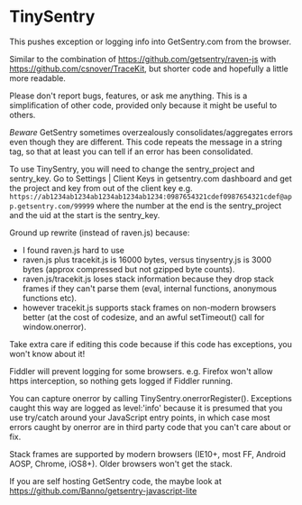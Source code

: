# TinySentry

This pushes exception or logging info into GetSentry.com from the browser.

Similar to the combination of https://github.com/getsentry/raven-js with https://github.com/csnover/TraceKit, but shorter code and hopefully a little more readable.

Please don't report bugs, features, or ask me anything. This is a simplification of other code, provided only because it might be useful to others.

*Beware* GetSentry sometimes overzealously consolidates/aggregates errors even though they are different. This code repeats the message in a string tag, so that at least you can tell if an error has been consolidated.

To use TinySentry, you will need to change the sentry_project and sentry_key. Go to Settings | Client Keys in getsentry.com dashboard and get the project and key from out of the client key e.g. `https://ab1234ab1234ab1234ab1234ab1234:0987654321cdef0987654321cdef@app.getsentry.com/99999` where the number at the end is the sentry_project and the uid at the start is the sentry_key.

Ground up rewrite (instead of raven.js) because:
 - I found raven.js hard to use
 - raven.js plus tracekit.js is 16000 bytes, versus tinysentry.js is 3000 bytes (approx compressed but not gzipped byte counts).
 - raven.js/tracekit.js loses stack information because they drop stack frames if they can't parse them (eval, internal functions, anonymous functions etc).
 - however tracekit.js supports stack frames on non-modern browsers better (at the cost of codesize, and an awful setTimeout() call for window.onerror).

Take extra care if editing this code because if this code has exceptions, you won't know about it!

Fiddler will prevent logging for some browsers. e.g. Firefox won't allow https interception, so nothing gets logged if Fiddler running.

You can capture onerror by calling TinySentry.onerrorRegister(). Exceptions caught this way are logged as level:'info' because it is presumed that you use try/catch around your JavaScript entry points, in which case most errors caught by onerror are in third party code that you can't care about or fix.

Stack frames are supported by modern browsers (IE10+, most FF, Android AOSP, Chrome, iOS8+). Older browsers won't get the stack.

If you are self hosting GetSentry code, the maybe look at https://github.com/Banno/getsentry-javascript-lite
